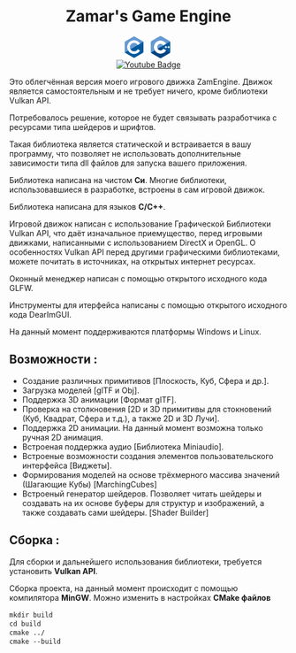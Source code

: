 <div align="center">  
  <h1> Zamar's Game Engine</h1>
  <img src="https://github.com/devicons/devicon/blob/master/icons/c/c-original.svg" title="C" alt="C" width="40" height="40"/>&nbsp;
  <img src="https://github.com/devicons/devicon/blob/master/icons/cplusplus/cplusplus-original.svg" title="C++" alt="C++" width="40" height="40"/>&nbsp;

  <div id="badges">
    <a href="https://www.youtube.com/channel/UCNJLDb9DbwjV7bNLtKzpajQ">
      <img src="https://img.shields.io/badge/YouTube-red?style=for-the-badge&logo=youtube&logoColor=white" alt="Youtube Badge"/>
    </a>
  </div>
</div>

Это облегчённая версия моего игрового движка ZamEngine. Движок является самостоятельным и не требует ничего, кроме библиотеки Vulkan API.

Потребовалось решение, которое не будет связывать разработчика с ресурсами типа шейдеров и шрифтов. 

Такая библиотека является статической и встраивается в вашу программу, что позволяет не использовать дополнительные зависимости типа dll файлов для запуска вашего приложения.

Библиотека написана на чистом **Си**. Многие библиотеки, использовавшиеся в разработке, встроены в сам игровой движок. 

Библиотека написана для языков **С/С++**.

Игровой движок написан с использование Графической Библиотеки Vulkan API, что даёт изначальное приемущество, 
перед игровыми движками, написанными с использованием DirectX и OpenGL. О особенностях Vulkan API перед другими графическими библиотеками, можете почитать
в источниках, на открытых интернет ресурсах.

Оконный менеджер написан с помощью открытого исходного кода GLFW.

Инструменты для итерфейса написаны с помощью открытого исходного кода DearImGUI.

На данный момент поддерживаются платформы Windows и Linux.

## Возможности :
- Создание различных примитивов [Плоскость, Куб, Сфера и др.].
- Загрузка моделей [glTF и Obj]. 
- Поддержка 3D анимации [Формат glTF].
- Проверка на столкновения [2D и 3D примитивы для стокновений (Куб, Квадрат, Сфера и т.д.), а также 2D и 3D Лучи].
- Поддержка 2D анимации. На  данный момент возможна только ручная 2D анимация.
- Встроеная поддержка аудио [Библиотека Miniaudio].
- Встроеные возможности создания элементов пользовательского интерфейса [Виджеты].
- Формирования моделей на основе трёхмерного массива значений (Шагающие Кубы) [MarchingCubes]
- Встроеный генератор шейдеров. Позволяет читать шейдеры и создавать на их основе буферы для структур и изображений, а также создавать сами шейдеры. [Shader Builder]


## Сборка :

Для сборки и дальнейшего использования библиотеки, требуется установить **Vulkan API**.

Сборка проекта, на данный момент происходит с помощью компилятора **MinGW**. Можно изменить в настройках **CMake файлов**

    mkdir build
    cd build
    cmake ../
    cmake --build


